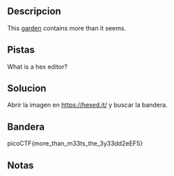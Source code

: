 ## Descripcion
This [garden](https://jupiter.challenges.picoctf.org/static/4153422e18d40363e7ffc7e15a108683/garden.jpg) contains more than it seems.

## Pistas
What is a hex editor?

## Solucion
Abrir la imagen en https://hexed.it/ y buscar la bandera.

## Bandera
picoCTF{more_than_m33ts_the_3y33dd2eEF5}

## Notas



